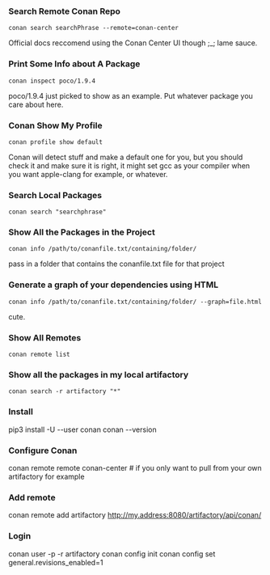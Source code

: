 
### Search Remote Conan Repo
```
conan search searchPhrase --remote=conan-center
```
Official docs reccomend using the Conan Center UI though ;_; lame sauce.

### Print Some Info about A Package
```
conan inspect poco/1.9.4
```
poco/1.9.4 just picked to show as an example. Put whatever package you care about here.

### Conan Show My Profile
```
conan profile show default
```
Conan will detect stuff and make a default one for you, but you should check it and make sure it is right, it might set gcc as your compiler when you want apple-clang for example, or whatever. 

### Search Local Packages
```
conan search "searchphrase"
```

### Show All the Packages in the Project
```
conan info /path/to/conanfile.txt/containing/folder/
```
pass in a folder that contains the conanfile.txt file for that project

### Generate a graph of your dependencies using HTML
```
conan info /path/to/conanfile.txt/containing/folder/ --graph=file.html
```
cute.

### Show All Remotes
```
conan remote list
```
### Show all the packages in my local artifactory
```
conan search -r artifactory "*"
```

### Install
pip3 install -U --user conan
conan --version

### Configure Conan
conan remote remote conan-center # if you only want to pull from your own artifactory for example

### Add remote
conan remote add artifactory http://my.address:8080/artifactory/api/conan/

### Login
conan user -p <password> -r artifactory <username>
conan config init
conan config set general.revisions_enabled=1


